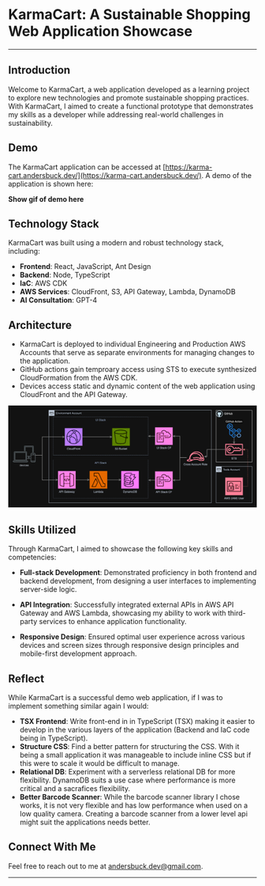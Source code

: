 # KarmaCart: A Sustainable Shopping Web Application Showcase

---

## Introduction

Welcome to KarmaCart, a web application developed as a learning project to explore new technologies and promote sustainable shopping practices. With KarmaCart, I aimed to create a functional prototype that demonstrates my skills as a developer while addressing real-world challenges in sustainability.

## Demo
The KarmaCart application can be accessed at [https://karma-cart.andersbuck.dev/](https://karma-cart.andersbuck.dev/). A demo of the application is shown here:

**Show gif of demo here**

## Technology Stack

KarmaCart was built using a modern and robust technology stack, including:

- **Frontend**: React, JavaScript, Ant Design
- **Backend**: Node, TypeScript
- **IaC**: AWS CDK
- **AWS Services**: CloudFront, S3, API Gateway, Lambda, DynamoDB
- **AI Consultation**: GPT-4

## Architecture

- KarmaCart is deployed to individual Engineering and Production AWS Accounts that serve as separate environments for managing changes to the application.
- GitHub actions gain temproary access using STS to execute synthesized CloudFormation from the AWS CDK.
- Devices access static and dynamic content of the web application using CloudFront and the API Gateway.

![Architecture diagram of the KarmaCart web application.](https://github.com/KarmaCart/.github/blob/main/profile/KarmaCart-AR.png)

## Skills Utilized

Through KarmaCart, I aimed to showcase the following key skills and competencies:

- **Full-stack Development**: Demonstrated proficiency in both frontend and backend development, from designing a user interfaces to implementing server-side logic.

- **API Integration**: Successfully integrated external APIs in AWS API Gateway and AWS Lambda, showcasing my ability to work with third-party services to enhance application functionality.

- **Responsive Design**: Ensured optimal user experience across various devices and screen sizes through responsive design principles and mobile-first development approach.

## Reflect

While KarmaCart is a successful demo web application, if I was to implement something similar again I would:

- **TSX Frontend**: Write front-end in in TypeScript (TSX) making it easier to develop in the various layers of the application (Backend and IaC code being in TypeScript).
- **Structure CSS**: Find a better pattern for structuring the CSS. With it being a small application it was manageable to include inline CSS but if this were to scale it would be difficult to manage.
- **Relational DB**: Experiment with a serverless relational DB for more flexibility. DynamoDB suits a use case where performance is more critical and a sacrafices flexibility.
- **Better Barcode Scanner**: While the barcode scanner library I chose works, it is not very flexible and has low performance when used on a low quality camera. Creating a barcode scanner from a lower level api might suit the applications needs better.

## Connect With Me

Feel free to reach out to me at [andersbuck.dev@gmail.com](andersbuck.dev@gmail.com).

---
